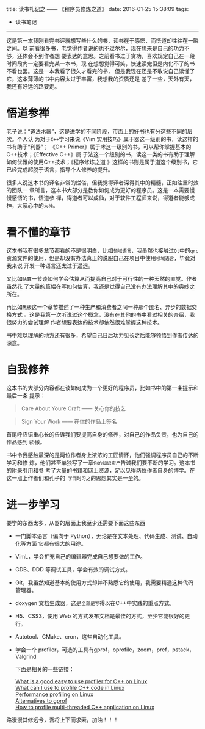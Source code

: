 title: 读书札记之 —— 《程序员修炼之道》
date: 2016-01-25 15:38:09
tags:
 - 读书笔记
---

这是第一本我刚看完书评就想写些什么的书，读书在于感悟，而悟道却往往在一瞬之间。以
前看很多书，老觉得作者说的也不过尔尔，现在想来是自己的功力不够，还体会不到作者想
要表达的意思。之前看书过于贪功，喜欢规定自己在一段时间段内一定要看完某一本书，现
在想想觉得可笑，快速读完但是内化不了的书不看也罢。这是一本我看了很久才看完的书，
但是我现在还是不敢说自己读懂了它，这本薄薄的书中内容太过于丰富，我想我的资质还是
差了一些，天外有天，我还有好远的路要走。

<!--more-->

# 悟道参禅

老子说：“道法术器”，这是进学的不同阶段，市面上的好书也有分这些不同的层次。个人认
为对于`C++`学习来说《Vim 实用技巧》属于器这一级别的书，读这样的书有助于“利器”；
《C++ Primer》属于术这一级别的书，可以帮你掌握基本的C++技术；《Effective C++》属
于法这一个级别的书，读这一类的书有助于理解如何优雅的使用C++技术；《程序修炼之道
》这样的书则是属于道这个级别书，它已经完成超脱于语言，指导个人修养的提升。

很多人说这本书的译名非常的烂俗，但我觉得译者深得其中的精髓，正如注重时效的团队一
章所言，这本书大部分是教你如何成为更好的程序员。这是一本需要慢慢感悟的书，悟道参
禅，得道者可以成仙，对于软件工程师来说，得道者能够成神，大家心中的`大神`。

# 看不懂的章节

这本书我有很多章节都看的不是很明白，比如`领域语言`，我虽然也接触过`Qt`中的`qrc`
资源文件的使用，但是却没有办法真正的说服自己在项目中使用`领域语言`，毕竟对我来说
开发一种语言还太过于遥远。

又比如`估算`一节谈如何学会估算从而提高自己对于可行性的一种天然的直觉。作者虽然花
了大量的篇幅在写如何估算，我还是觉得自己没有办法理解其中的奥妙之所在。

再比如`黑板`这一个章节描述了一种生产和消费者之间一种那个匿名、异步的数据交换方式
。这是我第一次听说过这个概念，没有在其他的书中看过相关的介绍，我很努力的尝试理解
作者想要表达的技术却依然很难掌握这种技术。

书中难以理解的地方还有很多，希望自己日后功力见长之后能够领悟到作者传达的深意。

# 自我修养

这本书的大部分内容都在谈如何成为一个更好的程序员，比如书中的第一条提示和最后一条
提示：

> Care About Youre Craft —— 关心你的技艺

> Sign Your Work —— 在你的作品上签名

首尾呼应语重心长的告诉我们要提高自身的修养，对自己的作品负责，也为自己的作品感到
骄傲。

书中令我感触最深的是两位作者身上浓浓的工匠情怀，他们强调程序员自己的不断学习和修
炼，他们甚至单独写了一章`你的知识资产`告诫我们要不断的学习。这本书的附录引用和参
考了大量的书籍和网上资源，足以见得两位作者自身的博学。在这一点上作者们和孔子的`
学而时习之`的思想其实是一至的。

# 进一步学习

要学的东西太多，从器的层面上我至少还需要下面这些东西

 - 一门脚本语言（偏向于 Python），无论是在文本处理、代码生成、测试、自动化等方面
   它都有很大的用途。

 - VimL，学会扩充自己的编辑器完成自己想要做的工作。

 - GDB、DDD 等调试工具，学会有效的调试方式。

 - Git，我虽然知道基本的使用方式却并不熟悉它的使用，我需要精通这种代码管理器。

 - doxygen 文档生成器，这是`全部是写`得以在C++中实践的重点方式。

 - H5、CSS3，使用 Web 的方式发布文档是最佳的方式，至少它能很好的更行。

 - Autotool、CMake、cron，这些自动化工具。

 - 学会一个 profiler，可选的工具有gprof，oprofile，zoom，pref，pstack，Valgrind

    下面是相关的一些链接：

    [What is a good easy to use profiler for C++ on Linux][1]\
    [What can I use to profile C++ code in Linux][2]\
    [Performance profiling on Linux][3]\
    [Alternatives to gprof][4]\
    [How to profile multi-threaded C++ application on Linux][5]

路漫漫其修远兮，吾将上下而求索，加油！！！

[1]: http://stackoverflow.com/questions/1168766/what-is-a-good-easy-to-use-profiler-for-c-on-linux
[2]: http://stackoverflow.com/questions/375913/what-can-i-use-to-profile-c-code-in-linux
[3]: http://stackoverflow.com/questions/1875167/performance-profiling-on-linux
[4]: http://stackoverflow.com/questions/1777556/alternatives-to-gprof
[5]: http://stackoverflow.com/questions/2497211/how-to-profile-multi-threaded-c-application-on-linux
